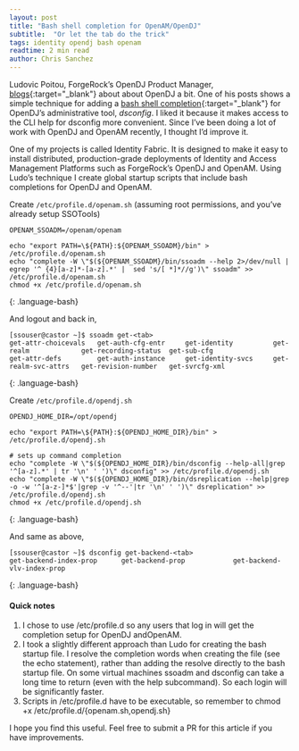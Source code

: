 ```yaml
---
layout: post
title: "Bash shell completion for OpenAM/OpenDJ"
subtitle:  "Or let the tab do the trick"
tags: identity opendj bash openam
readtime: 2 min read
author: Chris Sanchez
---
```

Ludovic Poitou, ForgeRock’s OpenDJ Product Manager, [blogs]{:target="_blank"} about about OpenDJ a bit. One of his posts shows a simple technique for adding a [bash shell completion]{:target="_blank"} for OpenDJ’s administrative tool, *dsconfig*. I liked it because it makes access to the CLI help for dsconfig more convenient. Since I’ve been doing a lot of work with OpenDJ and OpenAM recently, I thought I’d improve it.

One of my projects is called Identity Fabric. It is designed to make it easy to install distributed, production-grade deployments of Identity and Access Management Platforms such as ForgeRock’s OpenDJ and OpenAM. Using Ludo’s technique I create global startup scripts that include bash completions for OpenDJ and OpenAM.

Create `/etc/profile.d/openam.sh` (assuming root permissions, and you’ve already setup SSOTools)

~~~
OPENAM_SSOADM=/openam/openam

echo "export PATH=\${PATH}:${OPENAM_SSOADM}/bin" > /etc/profile.d/openam.sh
echo "complete -W \"$(${OPENAM_SSOADM}/bin/ssoadm --help 2>/dev/null | egrep '^ {4}[a-z]*-[a-z].*' |  sed 's/[ *]*//g')\" ssoadm" >> /etc/profile.d/openam.sh
chmod +x /etc/profile.d/openam.sh
~~~
{: .language-bash}

And logout and back in,
~~~
[ssouser@castor ~]$ ssoadm get-<tab>
get-attr-choicevals   get-auth-cfg-entr     get-identity          get-realm             get-recording-status  get-sub-cfg
get-attr-defs         get-auth-instance     get-identity-svcs     get-realm-svc-attrs   get-revision-number   get-svrcfg-xml
~~~
{: .language-bash}

Create `/etc/profile.d/opendj.sh`

~~~
OPENDJ_HOME_DIR=/opt/opendj

echo "export PATH=\${PATH}:${OPENDJ_HOME_DIR}/bin" > /etc/profile.d/opendj.sh

# sets up command completion
echo "complete -W \"$(${OPENDJ_HOME_DIR}/bin/dsconfig --help-all|grep '^[a-z].*' | tr '\n' ' ')\" dsconfig" >> /etc/profile.d/opendj.sh
echo "complete -W \"$(${OPENDJ_HOME_DIR}/bin/dsreplication --help|grep -o -w '^[a-z-]*$'|grep -v '^--'|tr '\n' ' ')\" dsreplication" >> /etc/profile.d/opendj.sh
chmod +x /etc/profile.d/opendj.sh
~~~
{: .language-bash}

And same as above,

~~~
[ssouser@castor ~]$ dsconfig get-backend-<tab>
get-backend-index-prop      get-backend-prop            get-backend-vlv-index-prop
~~~
{: .language-bash}

#### Quick notes

1. I chose to use /etc/profile.d so any users that log in will get the completion setup for OpenDJ andOpenAM.
2. I took a slightly different approach than Ludo for creating the bash startup file. I resolve the completion words when creating the file (see the echo statement), rather than adding the resolve directly to the bash startup file. On some virtual machines ssoadm and dsconfig can take a long time to return (even with the help subcommand). So each login will be significantly faster.
3. Scripts in /etc/profile.d have to be executable, so remember to chmod +x /etc/profile.d/{openam.sh,opendj.sh}
    
I hope you find this useful. Feel free to submit a PR for this article if you have improvements.

[blogs]: https://ludopoitou.com
[bash shell completion]: https://ludopoitou.com/2011/06/20/opendj-tip-auto-completion-of-dsconfig-command


